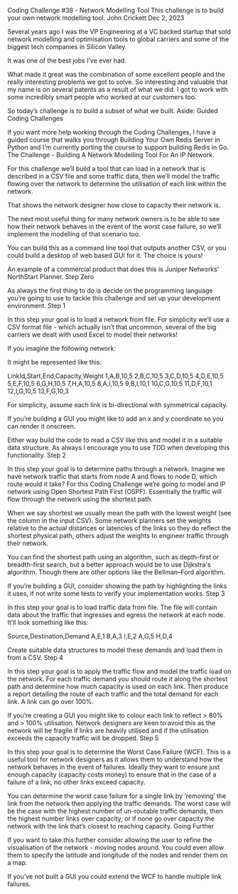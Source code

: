 Coding Challenge #38 - Network Modelling Tool
This challenge is to build your own network modelling tool.
John Crickett
Dec 2, 2023

Several years ago I was the VP Engineering at a VC backed startup that sold network modelling and optimisation tools to global carriers and some of the biggest tech companies in Silicon Valley.

It was one of the best jobs I’ve ever had.

What made it great was the combination of some excellent people and the really interesting problems we got to solve. So interesting and valuable that my name is on several patents as a result of what we did. I got to work with some incredibly smart people who worked at our customers too.

So today’s challenge is to build a subset of what we built.
Aside: Guided Coding Challenges

If you want more help working through the Coding Challenges, I have a guided course that walks you through Building Your Own Redis Server in Python and I’m currently porting the course to support building Redis in Go.
The Challenge - Building A Network Modelling Tool For An IP Network.

For this challenge we’ll build a tool that can load in a network that is described in a CSV file and some traffic data, then we’ll model the traffic flowing over the network to determine the utilisation of each link within the network.

That shows the network designer how close to capacity their network is.

The next most useful thing for many network owners is to be able to see how their network behaves in the event of the worst case failure, so we’ll implement the modelling of that scenario too.

You can build this as a command line tool that outputs another CSV, or you could build a desktop of web based GUI for it. The choice is yours!

An example of a commercial product that does this is Juniper Networks’ NorthStart Planner.
Step Zero

As always the first thing to do is decide on the programming language you’re going to use to tackle this challenge and set up your development environment.
Step 1

In this step your goal is to load a network from file. For simplicity we’ll use a CSV format file - which actually isn’t that uncommon, several of the big carriers we dealt with used Excel to model their networks!

If you imagine the following network:

It might be represented like this:

LinkId,Start,End,Capacity,Weight
1,A,B,10,5
2,B,C,10,5
3,C,D,10,5
4,D,E,10,5
5,E,F,10,5
6,G,H,10,5
7,H,A,10,5
8,A,I,10,5
9,B,I,10,1
10,C,G,10,5
11,D,F,10,1
12,I,G,10,5
13,F,G,10,3

For simplicity, assume each link is bi-directional with symmetrical capacity.

If you’re building a GUI you might like to add an x and y coordinate so you can render it onscreen.

Either way build the code to read a CSV like this and model it in a suitable data structure. As always I encourage you to use TDD when developing this functionality.
Step 2

In this step your goal is to determine paths through a network. Imagine we have network traffic that starts from node A and flows to node D, which route would it take? For this Coding Challenge we’re going to model and IP network using Open Shortest Path First (OSPF). Essentially the traffic will flow through the network using the shortest path.

When we say shortest we usually mean the path with the lowest weight (see the column in the input CSV). Some network planners set the weights relative to the actual distances or latencies of the links so they do reflect the shortest physical path, others adjust the weights to engineer traffic through their network.

You can find the shortest path using an algorithm, such as depth-first or breadth-first search, but a better approach would be to use Dijkstra's algorithm. Though there are other options like the Bellman–Ford algorithm.

If you’re building a GUI, consider showing the path by highlighting the links it uses, if not write some tests to verify your implementation works.
Step 3

In this step your goal is to load traffic data from file. The file will contain data about the traffic that ingresses and egress the network at each node. It’ll look something like this:

Source,Destination,Demand
A,E,1
B,A,3
I,E,2
A,G,5
H,D,4

Create suitable data structures to model these demands and load them in from a CSV.
Step 4

In this step your goal is to apply the traffic flow and model the traffic load on the network. For each traffic demand you should route it along the shortest path and determine how much capacity is used on each link. Then produce a report detailing the route of each traffic and the total demand for each link. A link can go over 100%.

If you’re creating a GUI you might like to colour each link to reflect > 80% and > 100% utilisation. Network designers are keen to avoid this as the network will be fragile if links are heavily utilised and if the utilisation exceeds the capacity traffic will be dropped.
Step 5

In this step your goal is to determine the Worst Case Failure (WCF). This is a useful tool for network designers as it allows them to understand how the network behaves in the event of failures. Ideally they want to ensure just enough capacity (capacity costs money) to ensure that in the case of a failure of a link, no other links exceed capacity.

You can determine the worst case failure for a single link by ‘removing’ the link from the network then applying the traffic demands. The worst case will be the case with the highest number of un-routable traffic demands, then the highest number links over capacity, or if none go over capacity the network with the link that’s closest to reaching capacity.
Going Further

If you want to take this further consider allowing the user to refine the visualisation of the network - moving nodes around. You could even allow them to specify the latitude and longitude of the nodes and render them on a map.

If you’ve not built a GUI you could extend the WCF to handle multiple link failures.